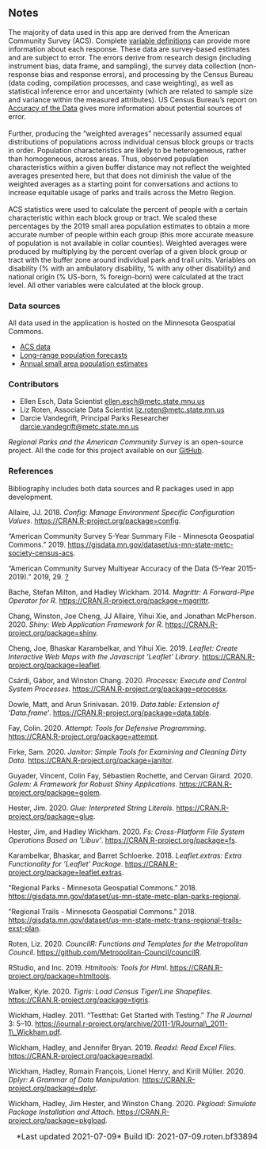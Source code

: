 
## Notes

The majority of data used in this app are derived from the American
Community Survey (ACS). Complete
<a href="https://www2.census.gov/programs-surveys/acs/tech_docs/subject_definitions/2019_ACSSubjectDefinitions.pdf" target="_blank">variable
definitions</a> can provide more information about each response. These
data are survey-based estimates and are subject to error. The errors
derive from research design (including instrument bias, data frame, and
sampling), the survey data collection (non-response bias and response
errors), and processing by the Census Bureau (data coding, compilation
processes, and case weighting), as well as statistical inference error
and uncertainty (which are related to sample size and variance within
the measured attributes). US Census Bureau’s report on
<a href="https://www2.census.gov/programs-surveys/acs/tech_docs/accuracy/MultiyearACSAccuracyofData2017.pdf?#" target="_blank">Accuracy
of the Data</a> gives more information about potential sources of
error.  
<br> Further, producing the “weighted averages” necessarily assumed
equal distributions of populations across individual census block groups
or tracts in order. Population characteristics are likely to be
heterogeneous, rather than homogeneous, across areas. Thus, observed
population characteristics within a given buffer distance may not
reflect the weighted averages presented here, but that does not diminish
the value of the weighted averages as a starting point for conversations
and actions to increase equitable usage of parks and trails across the
Metro Region. <br></br> ACS statistics were used to calculate the
percent of people with a certain characteristic within each block group
or tract. We scaled these percentages by the 2019 small area population
estimates to obtain a more accurate number of people within each group
(this more accurate measure of population is not available in collar
counties). Weighted averages were produced by multiplying by the percent
overlap of a given block group or tract with the buffer zone around
individual park and trail units. Variables on disability (% with an
ambulatory disability, % with any other disability) and national origin
(% US-born, % foreign-born) were calculated at the tract level. All
other variables were calculated at the block group.

### Data sources

All data used in the application is hosted on the Minnesota Geospatial
Commons.

-   <a href="https://gisdata.mn.gov/dataset/us-mn-state-metc-society-census-acs" target="_blank">ACS
    data</a>
-   <a href="https://gisdata.mn.gov/dataset/us-mn-state-metc-trans-anlys-zones-frcst-taz-com" target="_blank">Long-range
    population forecasts</a>
-   <a href="https://gisdata.mn.gov/dataset/us-mn-state-metc-society-small-area-estimates" target="_blank">Annual
    small area population estimates</a>

### Contributors

-   Ellen Esch, Data Scientist
    [ellen.esch@metc.state.mnu.us](mailto:ellen.esch@metc.state.mn.us)
-   Liz Roten, Associate Data Scientist <liz.roten@metc.state.mn.us>  
-   Darcie Vandegrift, Principal Parks Researcher
    <darcie.vandegrift@metc.state.mn.us>

*Regional Parks and the American Community Survey* is an open-source
project. All the code for this project available on our
<a href="https://github.com/Metropolitan-Council/regionalparks.acs" target="_blank">GitHub</a>.

### References

Bibliography includes both data sources and R packages used in app
development.

<div id="refs" class="references">

<div id="ref-config">

<p>
Allaire, JJ. 2018. <em>Config: Manage Environment Specific Configuration
Values</em>.
<a href="https://CRAN.R-project.org/package=config" class="uri">https://CRAN.R-project.org/package=config</a>.
</p>

</div>

<div id="ref-noauthor_american">

<p>
“American Community Survey 5-Year Summary File - Minnesota Geospatial
Commons.” 2019.
<a href="https://gisdata.mn.gov/dataset/us-mn-state-metc-society-census-acs" class="uri">https://gisdata.mn.gov/dataset/us-mn-state-metc-society-census-acs</a>.
</p>

</div>

<div id="ref-noauthor_american-1">

<p>
“American Community Survey Multiyear Accuracy of the Data (5-Year
2015-2019).” 2019, 29.
<a href="https://www2.census.gov/programs-surveys/acs/tech_docs/accuracy/ACS_Accuracy_of_Data_2018.pdf?" class="uri"><https://www2.census.gov/programs-surveys/acs/tech_docs/accuracy/ACS_Accuracy_of_Data_2018.pdf>?</a>
</p>

</div>

<div id="ref-magrittr">

<p>
Bache, Stefan Milton, and Hadley Wickham. 2014. <em>Magrittr: A
Forward-Pipe Operator for R</em>.
<a href="https://CRAN.R-project.org/package=magrittr" class="uri">https://CRAN.R-project.org/package=magrittr</a>.
</p>

</div>

<div id="ref-shiny">

<p>
Chang, Winston, Joe Cheng, JJ Allaire, Yihui Xie, and Jonathan
McPherson. 2020. <em>Shiny: Web Application Framework for R</em>.
<a href="https://CRAN.R-project.org/package=shiny" class="uri">https://CRAN.R-project.org/package=shiny</a>.
</p>

</div>

<div id="ref-leaflet">

<p>
Cheng, Joe, Bhaskar Karambelkar, and Yihui Xie. 2019. <em>Leaflet:
Create Interactive Web Maps with the Javascript ’Leaflet’ Library</em>.
<a href="https://CRAN.R-project.org/package=leaflet" class="uri">https://CRAN.R-project.org/package=leaflet</a>.
</p>

</div>

<div id="ref-processx">

<p>
Csárdi, Gábor, and Winston Chang. 2020. <em>Processx: Execute and
Control System Processes</em>.
<a href="https://CRAN.R-project.org/package=processx" class="uri">https://CRAN.R-project.org/package=processx</a>.
</p>

</div>

<div id="ref-data.table">

<p>
Dowle, Matt, and Arun Srinivasan. 2019. <em>Data.table: Extension of
‘Data.frame‘</em>.
<a href="https://CRAN.R-project.org/package=data.table" class="uri">https://CRAN.R-project.org/package=data.table</a>.
</p>

</div>

<div id="ref-attempt">

<p>
Fay, Colin. 2020. <em>Attempt: Tools for Defensive Programming</em>.
<a href="https://CRAN.R-project.org/package=attempt" class="uri">https://CRAN.R-project.org/package=attempt</a>.
</p>

</div>

<div id="ref-janitor">

<p>
Firke, Sam. 2020. <em>Janitor: Simple Tools for Examining and Cleaning
Dirty Data</em>.
<a href="https://CRAN.R-project.org/package=janitor" class="uri">https://CRAN.R-project.org/package=janitor</a>.
</p>

</div>

<div id="ref-golem">

<p>
Guyader, Vincent, Colin Fay, Sébastien Rochette, and Cervan Girard.
2020. <em>Golem: A Framework for Robust Shiny Applications</em>.
<a href="https://CRAN.R-project.org/package=golem" class="uri">https://CRAN.R-project.org/package=golem</a>.
</p>

</div>

<div id="ref-glue">

<p>
Hester, Jim. 2020. <em>Glue: Interpreted String Literals</em>.
<a href="https://CRAN.R-project.org/package=glue" class="uri">https://CRAN.R-project.org/package=glue</a>.
</p>

</div>

<div id="ref-fs">

<p>
Hester, Jim, and Hadley Wickham. 2020. <em>Fs: Cross-Platform File
System Operations Based on ’Libuv’</em>.
<a href="https://CRAN.R-project.org/package=fs" class="uri">https://CRAN.R-project.org/package=fs</a>.
</p>

</div>

<div id="ref-leaflet.extras">

<p>
Karambelkar, Bhaskar, and Barret Schloerke. 2018. <em>Leaflet.extras:
Extra Functionality for ’Leaflet’ Package</em>.
<a href="https://CRAN.R-project.org/package=leaflet.extras" class="uri">https://CRAN.R-project.org/package=leaflet.extras</a>.
</p>

</div>

<div id="ref-noauthor_regional">

<p>
“Regional Parks - Minnesota Geospatial Commons.” 2018.
<a href="https://gisdata.mn.gov/dataset/us-mn-state-metc-plan-parks-regional" class="uri">https://gisdata.mn.gov/dataset/us-mn-state-metc-plan-parks-regional</a>.
</p>

</div>

<div id="ref-noauthor_regional-1">

<p>
“Regional Trails - Minnesota Geospatial Commons.” 2018.
<a href="https://gisdata.mn.gov/dataset/us-mn-state-metc-trans-regional-trails-exst-plan" class="uri">https://gisdata.mn.gov/dataset/us-mn-state-metc-trans-regional-trails-exst-plan</a>.
</p>

</div>

<div id="ref-councilR">

<p>
Roten, Liz. 2020. <em>CouncilR: Functions and Templates for the
Metropolitan Council</em>.
<a href="https://github.com/Metropolitan-Council/councilR" class="uri">https://github.com/Metropolitan-Council/councilR</a>.
</p>

</div>

<div id="ref-htmltools">

<p>
RStudio, and Inc. 2019. <em>Htmltools: Tools for Html</em>.
<a href="https://CRAN.R-project.org/package=htmltools" class="uri">https://CRAN.R-project.org/package=htmltools</a>.
</p>

</div>

<div id="ref-tigris">

<p>
Walker, Kyle. 2020. <em>Tigris: Load Census Tiger/Line Shapefiles</em>.
<a href="https://CRAN.R-project.org/package=tigris" class="uri">https://CRAN.R-project.org/package=tigris</a>.
</p>

</div>

<div id="ref-testthat">

<p>
Wickham, Hadley. 2011. “Testthat: Get Started with Testing.” <em>The R
Journal</em> 3: 5–10.
<a href="https://journal.r-project.org/archive/2011-1/RJournal_2011-1_Wickham.pdf" class="uri">https://journal.r-project.org/archive/2011-1/RJournal\_2011-1\_Wickham.pdf</a>.
</p>

</div>

<div id="ref-readxl">

<p>
Wickham, Hadley, and Jennifer Bryan. 2019. <em>Readxl: Read Excel
Files</em>.
<a href="https://CRAN.R-project.org/package=readxl" class="uri">https://CRAN.R-project.org/package=readxl</a>.
</p>

</div>

<div id="ref-dplyr">

<p>
Wickham, Hadley, Romain François, Lionel Henry, and Kirill Müller. 2020.
<em>Dplyr: A Grammar of Data Manipulation</em>.
<a href="https://CRAN.R-project.org/package=dplyr" class="uri">https://CRAN.R-project.org/package=dplyr</a>.
</p>

</div>

<div id="ref-pkgload">

<p>
Wickham, Hadley, Jim Hester, and Winston Chang. 2020. <em>Pkgload:
Simulate Package Installation and Attach</em>.
<a href="https://CRAN.R-project.org/package=pkgload" class="uri">https://CRAN.R-project.org/package=pkgload</a>.
</p>

</div>

</div>

<right style="font-size: 1rem; text-align: right; display: block;">
*Last updated 2021-07-09*  
Build ID: 2021-07-09.roten.bf33894  
</right>
